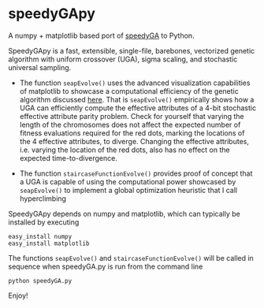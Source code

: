 speedyGApy
==========

A numpy + matplotlib based port of [speedyGA](http://www.mathworks.com/matlabcentral/fileexchange/15164) to Python. 

SpeedyGApy is a fast, extensible, single-file, barebones, vectorized genetic algorithm with uniform crossover (UGA), sigma scaling, and stochastic universal sampling. 

+ The function `seapEvolve()` uses the advanced visualization capabilities of matplotlib to showcase a computational efficiency of the genetic algorithm discussed [here](http://blog.hackingevolution.net/2013/01/20/foga-2013-slides/). That is `seapEvolve()` empirically shows how a UGA can efficiently compute the effective attributes of a 4-bit stochastic effective attribute parity problem. Check for yourself that varying the length of the chromosomes does not affect the expected number of fitness evaluations required for the red dots, marking the locations of the 4 effective attributes, to diverge. Changing the effective attributes, i.e. varying the location of the red dots, also has no effect on the expected time-to-divergence. 

+ The function `staircaseFunctionEvolve()` provides proof of concept that a UGA is capable of using the computational power showcased by `seapEvolve()` to implement a global optimization heuristic that I call hyperclimbing

SpeedyGApy depends on numpy and matplotlib, which can typically be installed by executing

    easy_install numpy 
    easy_install matplotlib

The functions `seapEvolve()` and `staircaseFunctionEvolve()` will be called in sequence when speedyGA.py is run from the command line

    python speedyGA.py
    
Enjoy!
